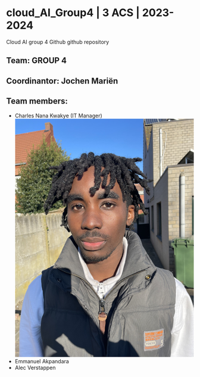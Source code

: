 # cloud_AI_Group4 | 3 ACS | 2023-2024

Cloud AI group 4 Github github repository

## Team: GROUP 4

## Coordinantor: Jochen Mariën

## Team members:

- Charles Nana Kwakye (IT Manager)
  ![alt text](https://github.com/charleskwakye/cloud_AI_Group4/blob/main/files/%20charles.jpeg?raw=true)
- Emmanuel Akpandara
- Alec Verstappen
